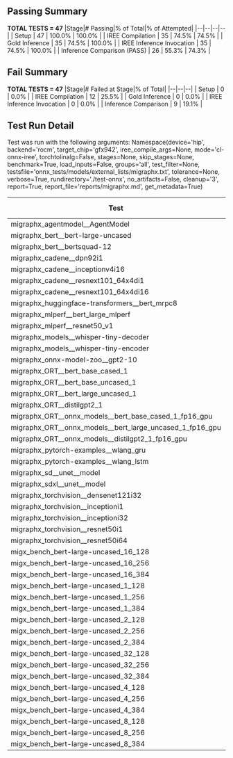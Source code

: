 ## Passing Summary

**TOTAL TESTS = 47**
|Stage|# Passing|% of Total|% of Attempted|
|--|--|--|--|
| Setup | 47 | 100.0% | 100.0% |
| IREE Compilation | 35 | 74.5% | 74.5% |
| Gold Inference | 35 | 74.5% | 100.0% |
| IREE Inference Invocation | 35 | 74.5% | 100.0% |
| Inference Comparison (PASS) | 26 | 55.3% | 74.3% |
## Fail Summary

**TOTAL TESTS = 47**
|Stage|# Failed at Stage|% of Total|
|--|--|--|
| Setup | 0 | 0.0% |
| IREE Compilation | 12 | 25.5% |
| Gold Inference | 0 | 0.0% |
| IREE Inference Invocation | 0 | 0.0% |
| Inference Comparison | 9 | 19.1% |
## Test Run Detail
Test was run with the following arguments:
Namespace(device='hip', backend='rocm', target_chip='gfx942', iree_compile_args=None, mode='cl-onnx-iree', torchtolinalg=False, stages=None, skip_stages=None, benchmark=True, load_inputs=False, groups='all', test_filter=None, testsfile='onnx_tests/models/external_lists/migraphx.txt', tolerance=None, verbose=True, rundirectory='./test-onnx', no_artifacts=False, cleanup='3', report=True, report_file='reports/migraphx.md', get_metadata=True)

| Test | Exit Status | Mean Benchmark Time (ms) | Notes |
|--|--|--|--|
| migraphx_agentmodel__AgentModel | Numerics | 1.8197066058928613 | |
| migraphx_bert__bert-large-uncased | PASS | 18.91195630289715 | |
| migraphx_bert__bertsquad-12 | compilation | None | |
| migraphx_cadene__dpn92i1 | compilation | None | |
| migraphx_cadene__inceptionv4i16 | compilation | None | |
| migraphx_cadene__resnext101_64x4di1 | compilation | None | |
| migraphx_cadene__resnext101_64x4di16 | compilation | None | |
| migraphx_huggingface-transformers__bert_mrpc8 | PASS | 7.15235631829849 | |
| migraphx_mlperf__bert_large_mlperf | Numerics | 26.38690667744312 | |
| migraphx_mlperf__resnet50_v1 | PASS | 5.353071593387824 | |
| migraphx_models__whisper-tiny-decoder | PASS | 43.71835475346112 | |
| migraphx_models__whisper-tiny-encoder | Numerics | 48.20203066467204 | |
| migraphx_onnx-model-zoo__gpt2-10 | compilation | None | |
| migraphx_ORT__bert_base_cased_1 | PASS | 111.49604260895607 | |
| migraphx_ORT__bert_base_uncased_1 | PASS | 113.12322033336386 | |
| migraphx_ORT__bert_large_uncased_1 | PASS | 472.30418148683384 | |
| migraphx_ORT__distilgpt2_1 | Numerics | 61.99055947460389 | |
| migraphx_ORT__onnx_models__bert_base_cased_1_fp16_gpu | Numerics | 63.703249423821084 | |
| migraphx_ORT__onnx_models__bert_large_uncased_1_fp16_gpu | Numerics | 271.310177567001 | |
| migraphx_ORT__onnx_models__distilgpt2_1_fp16_gpu | Numerics | 34.60667954079741 | |
| migraphx_pytorch-examples__wlang_gru | PASS | 17.80098473153706 | |
| migraphx_pytorch-examples__wlang_lstm | PASS | 8.50034660989161 | |
| migraphx_sd__unet__model | import_model | None | |
| migraphx_sdxl__unet__model | import_model | None | |
| migraphx_torchvision__densenet121i32 | compilation | None | |
| migraphx_torchvision__inceptioni1 | PASS | 4.889742299387485 | |
| migraphx_torchvision__inceptioni32 | compilation | None | |
| migraphx_torchvision__resnet50i1 | compilation | None | |
| migraphx_torchvision__resnet50i64 | compilation | None | |
| migx_bench_bert-large-uncased_16_128 | PASS | 32.665119806276344 | |
| migx_bench_bert-large-uncased_16_256 | PASS | 54.81439015159432 | |
| migx_bench_bert-large-uncased_16_384 | Numerics | 72.24316318946269 | |
| migx_bench_bert-large-uncased_1_128 | PASS | 12.004251220253018 | |
| migx_bench_bert-large-uncased_1_256 | PASS | 12.431791502225337 | |
| migx_bench_bert-large-uncased_1_384 | PASS | 19.37275802817937 | |
| migx_bench_bert-large-uncased_2_128 | PASS | 12.985246789034905 | |
| migx_bench_bert-large-uncased_2_256 | PASS | 13.377069999352566 | |
| migx_bench_bert-large-uncased_2_384 | PASS | 21.032623971948833 | |
| migx_bench_bert-large-uncased_32_128 | PASS | 67.77779224229918 | |
| migx_bench_bert-large-uncased_32_256 | PASS | 101.38530362053729 | |
| migx_bench_bert-large-uncased_32_384 | Numerics | 143.2587141365123 | |
| migx_bench_bert-large-uncased_4_128 | PASS | 14.590218931287653 | |
| migx_bench_bert-large-uncased_4_256 | PASS | 16.8728306191966 | |
| migx_bench_bert-large-uncased_4_384 | PASS | 26.44315238447032 | |
| migx_bench_bert-large-uncased_8_128 | PASS | 19.733598425604953 | |
| migx_bench_bert-large-uncased_8_256 | PASS | 27.123885573252124 | |
| migx_bench_bert-large-uncased_8_384 | PASS | 40.36699869560407 | |
